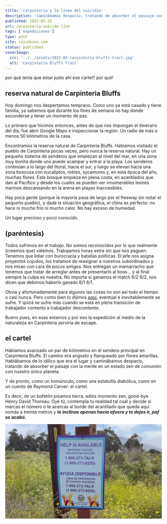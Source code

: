 ```yaml
---
title: 'carpinteria y la línea del suicidio'
description: 'caminábamos despacio, tratando de absorber el paisaje con la mente en un estado zen de comunión con nuestro único planeta. Y de pronto, como un homúnculo, como una estatuilla diabólica, como en un cuento de Raymond Carver: el cartel.'
published: 2022-05-22
url: carpinteria-suicide-line
tags: ['expediciones']
type: post
site: cojudeces.com
status: published
coverImage:
  src: '../../assets/2022-05-carpinteria-bluffs-trail.jpg'
  alt: 'Carpinteria Bluffs Trail'
---
```


por qué tenía que estar justo ahí ese cartel? por qué!

## reserva natural de Carpinteria Bluffs

Hoy domingo nos despertamos temprano. Como uno ya está casado y tiene familia, ya sabemos que durante los fines de semana no hay dónde esconderse y tener un momento de paz.

Lo primero que hicimos entonces, antes de que nos impongan el itinerario del día, fue abrir Google Maps e inspeccionar la región. Un radio de más o menos 50 kilómetros de la casa.

Encontramos la reserva natural de Carpinteria Bluffs. Habíamos visitado el pueblo de Carpinteria pocas veces, pero nunca la reserva natural. Hay un pequeño sistema de senderos que empiezan al nivel del mar, en una zona muy bonita donde uno puede acampar y entrar a la playa. Los senderos continúan a lo largo del litoral, hacia el sur, y luego se elevan hacia una zona boscosa con eucaliptos, robles, sycamores y, en esta época del año, muchas flores. Este bosque empieza en plena costa, en acantilados que dan al Pacífico y desde los cuales se pueden ver innumerables leones marinos descansando en la arena en playas inaccesibles.

Hay poca gente (porque la mayoría pasa de largo por el freeway sin notar el pequeño pueblo), y dada la situación geográfica, el clima es perfecto: no hace ni mucho frío ni mucho calor. No hay exceso de humedad.

Un lugar precioso y poco conocido.

## (paréntesis)

Todos sufrimos en el trabajo. No somos reconocidos por lo que realmente (creemos que) valemos. Trabajamos horas extra sin que nos paguen. Tenemos que lidiar con burocracia y batallas políticas. El jefe nos asigna proyectos cojudos, los tratamos de reasignar a nuestros subordinados y nos miran con cara de pocos amigos. Nos entregan un mamarracho que tenemos que tratar de arreglar antes de presentarlo al boss… y al final siempre la culpa es nuestra. No importa si ganamos el match 6/2 6/2, nos dicen que debimos haberlo ganado 6/1 6/1.

Obvia y afortunadamente para algunos las cosas no son así todo el tiempo o casi nunca. Pero como bien lo dijimos [aquí](./diversifica), eventual e inevitablemente se sufre. Y quizá se sufre más cuando se está en plena transición de trabajador contento a trabajador descontento.

Bueno pues, en esas estamos y por eso la expedición al medio de la naturaleza en Carpinteria serviría de escape.

## el cartel

Habíamos avanzado un par de kilómetros en el sendero principal en Carpinteria Bluffs. El camino era angosto y flanqueado por flores amarillas. Hablábamos de lo idílico que era el lugar y caminábamos despacio, tratando de absorber el paisaje con la mente en un estado zen de comunión con nuestro único planeta.

Y de pronto, como un homúnculo, como una estatuilla diabólica, como en un cuento de Raymond Carver: el cartel.

Es decir, de un bofetón pisamos tierra, adiós momento zen, good-bye Henry David Thoreau. Oye tú, contempla tu realidad tal cual y decide si marcas el número o te acercas al borde del acantilado que queda aquí nomás a treinta metros y **_te inclinas apenas hacia afuera y te dejas ir, paf se acabó._**

![Carpinteria suicide line](../../assets/2022-05-carpinteria-suicide-line.jpg)
